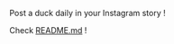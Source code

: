 Post a duck daily in your Instagram story !

Check [README.md](https://gist.github.com/ghrlt/d4f2a315bc81dc631c7881fd497ac881#file-readme-md) !
